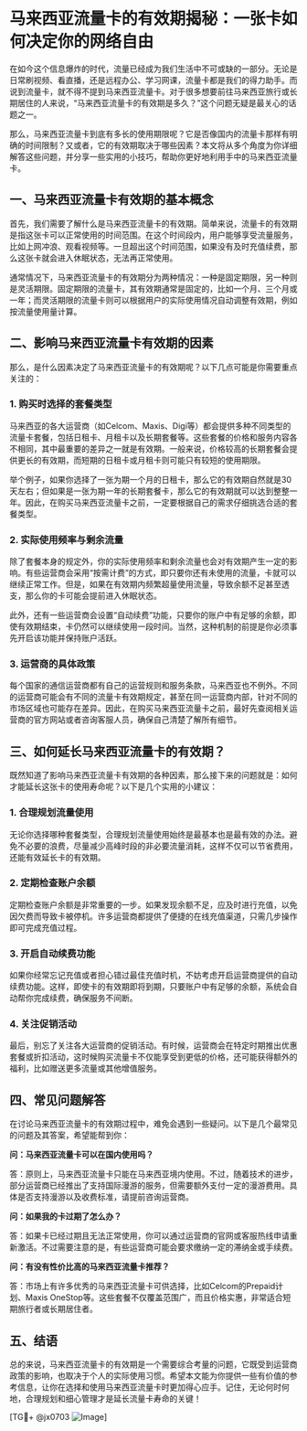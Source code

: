 # 马来西亚流量卡的有效期揭秘：一张卡如何决定你的网络自由

在如今这个信息爆炸的时代，流量已经成为我们生活中不可或缺的一部分。无论是日常刷视频、看直播，还是远程办公、学习网课，流量卡都是我们的得力助手。而说到流量卡，就不得不提到马来西亚流量卡。对于很多想要前往马来西亚旅行或长期居住的人来说，“马来西亚流量卡的有效期是多久？”这个问题无疑是最关心的话题之一。

那么，马来西亚流量卡到底有多长的使用期限呢？它是否像国内的流量卡那样有明确的时间限制？又或者，它的有效期取决于哪些因素？本文将从多个角度为你详细解答这些问题，并分享一些实用的小技巧，帮助你更好地利用手中的马来西亚流量卡。

## 一、马来西亚流量卡有效期的基本概念

首先，我们需要了解什么是马来西亚流量卡的有效期。简单来说，流量卡的有效期是指这张卡可以正常使用的时间范围。在这个时间段内，用户能够享受流量服务，比如上网冲浪、观看视频等。一旦超出这个时间范围，如果没有及时充值续费，那么这张卡就会进入休眠状态，无法再正常使用。

通常情况下，马来西亚流量卡的有效期分为两种情况：一种是固定期限，另一种则是灵活期限。固定期限的流量卡，其有效期通常是固定的，比如一个月、三个月或一年；而灵活期限的流量卡则可以根据用户的实际使用情况自动调整有效期，例如按流量使用量计算。

## 二、影响马来西亚流量卡有效期的因素

那么，是什么因素决定了马来西亚流量卡的有效期呢？以下几点可能是你需要重点关注的：

### 1. **购买时选择的套餐类型**
马来西亚的各大运营商（如Celcom、Maxis、Digi等）都会提供多种不同类型的流量卡套餐，包括日租卡、月租卡以及长期套餐等。这些套餐的价格和服务内容各不相同，其中最重要的差异之一就是有效期。一般来说，价格较高的长期套餐会提供更长的有效期，而短期的日租卡或月租卡则可能只有较短的使用期限。

举个例子，如果你选择了一张为期一个月的日租卡，那么它的有效期自然就是30天左右；但如果是一张为期一年的长期套餐卡，那么它的有效期就可以达到整整一年。因此，在购买马来西亚流量卡之前，一定要根据自己的需求仔细挑选合适的套餐类型。

### 2. **实际使用频率与剩余流量**
除了套餐本身的规定外，你的实际使用频率和剩余流量也会对有效期产生一定的影响。有些运营商会采用“按需计费”的方式，即只要你还有未使用的流量，卡就可以继续正常工作。但是，如果在有效期内频繁超量使用流量，导致余额不足甚至透支，那么你的卡可能会提前进入休眠状态。

此外，还有一些运营商会设置“自动续费”功能，只要你的账户中有足够的余额，即使有效期结束，卡仍然可以继续使用一段时间。当然，这种机制的前提是你必须事先开启该功能并保持账户活跃。

### 3. **运营商的具体政策**
每个国家的通信运营商都有自己的运营规则和服务条款，马来西亚也不例外。不同的运营商可能会有不同的流量卡有效期规定，甚至在同一运营商内部，针对不同的市场区域也可能存在差异。因此，在购买马来西亚流量卡之前，最好先查阅相关运营商的官方网站或者咨询客服人员，确保自己清楚了解所有细节。

## 三、如何延长马来西亚流量卡的有效期？

既然知道了影响马来西亚流量卡有效期的各种因素，那么接下来的问题就是：如何才能延长这张卡的使用寿命呢？以下是几个实用的小建议：

### 1. **合理规划流量使用**
无论你选择哪种套餐类型，合理规划流量使用始终是最基本也是最有效的办法。避免不必要的浪费，尽量减少高峰时段的非必要流量消耗，这样不仅可以节省费用，还能有效延长卡的有效期。

### 2. **定期检查账户余额**
定期检查账户余额是非常重要的一步。如果发现余额不足，应及时进行充值，以免因欠费而导致卡被停机。许多运营商都提供了便捷的在线充值渠道，只需几步操作即可完成充值过程。

### 3. **开启自动续费功能**
如果你经常忘记充值或者担心错过最佳充值时机，不妨考虑开启运营商提供的自动续费功能。这样，即使卡的有效期即将到期，只要账户中有足够的余额，系统会自动帮你完成续费，确保服务不间断。

### 4. **关注促销活动**
最后，别忘了关注各大运营商的促销活动。有时候，运营商会在特定时期推出优惠套餐或折扣活动，这时候购买流量卡不仅能享受到更低的价格，还可能获得额外的福利，比如赠送更多流量或其他增值服务。

## 四、常见问题解答

在讨论马来西亚流量卡的有效期过程中，难免会遇到一些疑问。以下是几个最常见的问题及其答案，希望能帮到你：

**问：马来西亚流量卡可以在国内使用吗？**

答：原则上，马来西亚流量卡只能在马来西亚境内使用。不过，随着技术的进步，部分运营商已经推出了支持国际漫游的服务，但需要额外支付一定的漫游费用。具体是否支持漫游以及收费标准，请提前咨询运营商。

**问：如果我的卡过期了怎么办？**

答：如果卡已经过期且无法正常使用，你可以通过运营商的官网或客服热线申请重新激活。不过需要注意的是，有些运营商可能会要求缴纳一定的滞纳金或手续费。

**问：有没有性价比高的马来西亚流量卡推荐？**

答：市场上有许多优秀的马来西亚流量卡可供选择，比如Celcom的Prepaid计划、Maxis OneStop等。这些套餐不仅覆盖范围广，而且价格实惠，非常适合短期旅行者或长期居住者。

## 五、结语

总的来说，马来西亚流量卡的有效期是一个需要综合考量的问题，它既受到运营商政策的影响，也取决于个人的实际使用习惯。希望本文能为你提供一些有价值的参考信息，让你在选择和使用马来西亚流量卡时更加得心应手。记住，无论何时何地，合理规划和细心管理才是延长流量卡寿命的关键！

[TG💪+ @jx0703 ![Image](https://github.com/user-attachments/assets/dbca1d08-cadb-493c-b0ec-ad6f7a83f270)]